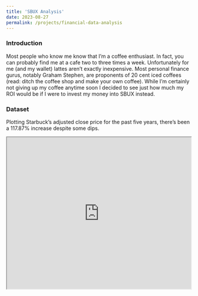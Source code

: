```yaml
---
title: 'SBUX Analysis'
date: 2023-08-27
permalink: /projects/financial-data-analysis
---
```


### Introduction

Most people who know me know that I’m a coffee enthusiast. In fact, you can probably find me at a cafe two to three times a week. Unfortunately for me (and my wallet) lattes aren’t exactly inexpensive. Most personal finance gurus, notably Graham Stephen, are proponents of 20 cent iced coffees (read: ditch the coffee shop and make your own coffee). While I’m certainly not giving up my coffee anytime soon I decided to see just how much my ROI would be if I were to invest my money into SBUX instead. 

### Dataset

Plotting Starbuck’s adjusted close price for the past five years, there’s been a 117.87% increase despite some dips. 

<iframe title = "Embedded cell output" src = "https://embed.deepnote.com/9f7975cc-612b-4e50-88af-2babcbae5f16/709b9a9f37c84e5a81cbae41680a7c9f/c3748bbe75864995891999ec305b821a?height=411.4114685058594" height = "411.4114685058594" width = "500">